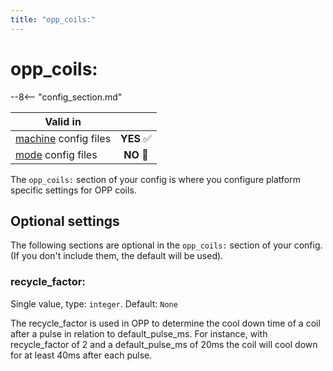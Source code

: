 ```yaml
---
title: "opp_coils:"
---
```


# opp_coils:


--8<-- "config_section.md"

| Valid in | |
|-----|:----:|
|[machine](instructions/machine_config.md) config files |**YES** :white_check_mark:|
|[mode](instructions/mode_config.md) config files|**NO** :no_entry_sign:|

The `opp_coils:` section of your config is where you configure platform
specific settings for OPP coils.

## Optional settings

The following sections are optional in the `opp_coils:` section of your
config. (If you don't include them, the default will be used).

### recycle_factor:

Single value, type: `integer`. Default: `None`

The recycle_factor is used in OPP to determine the cool down time of a
coil after a pulse in relation to default_pulse_ms. For instance, with
recycle_factor of 2 and a default_pulse_ms of 20ms the coil will cool
down for at least 40ms after each pulse.
